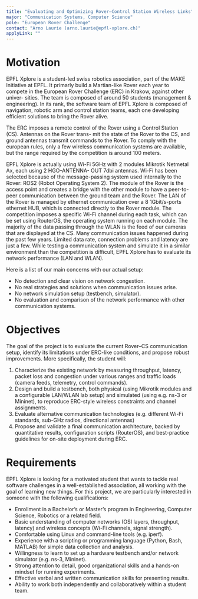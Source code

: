 ```yaml
---
title: "Evaluating and Optimizing Rover–Control Station Wireless Links"
major: "Communication Systems, Computer Science"
pole: "European Rover Challenge"
contact: "Arno Laurie (arno.laurie@epfl-xplore.ch)"
applyLink: ""
---
```


# Motivation

EPFL Xplore is a student-led swiss robotics association, part of the MAKE Initiative at EPFL. It primarly build a
Martian-like Rover each year to compete in the European Rover Challenge (ERC) in Krakow, against other univer-
sities. The team is composed of around 50 students (management & engineering). In its rank, the software team
of EPFL Xplore is composed of navigation, robotic arm and control station teams, each one developing efficient
solutions to bring the Rover alive.

The ERC imposes a remote control of the Rover using a Control Station (CS). Antennas on the Rover trans-
mit the state of the Rover to the CS, and ground antennas transmit commands to the Rover. To comply with the
european rules, only a few wireless communication systems are available, but the range required by the competition
is around 100 meters.

EPFL Xplore is actually using Wi-Fi 5GHz with 2 modules Mikrotik Netmetal Ax, each using 2 HGO-ANTENNA-
OUT 7dbi antennas. Wi-Fi has been selected because of the message-passing system used internally to the Rover:
ROS2 (Robot Operating System 2). The module of the Rover is the access point and creates a bridge with the
other module to have a peer-to-peer communication between the ground team and the Rover. The LAN of the
Rover is managed by ethernet communication over a 8 1Gbit/s-ports ethernet HUB, which is connected directly
to the Rover module. The competition imposes a specific Wi-Fi channel during each task, which can be set using
RouterOS, the operating system running on each module. The majority of the data passing through the WLAN is
the feed of our cameras that are displayed at the CS. Many communication issues happened during the past few
years. Limited data rate, connection problems and latency are just a few. While testing a communication system
and simulate it in a similar environment than the competition is difficult, EPFL Xplore has to evaluate its network
performance (LAN and WLAN).

Here is a list of our main concerns with our actual setup:
- No detection and clear vision on network congestion.
- No real strategies and solutions when communication issues arise.
- No network simulation setup (testbench, simulator).
- No evaluation and comparison of the network performance with other communication systems.

# Objectives

The goal of the project is to evaluate the current Rover–CS communication setup, identify its limitations under
ERC-like conditions, and propose robust improvements. More specifically, the student will:

1. Characterize the existing network by measuring throughput, latency, packet loss and congestion under various
ranges and traffic loads (camera feeds, telemetry, control commands).
2. Design and build a testbench, both physical (using Mikrotik modules and a configurable LAN/WLAN lab
setup) and simulated (using e.g. ns-3 or Mininet), to reproduce ERC-style wireless constraints and channel
assignments.
3. Evaluate alternative communication technologies (e.g. different Wi-Fi standards, sub-GHz radios, directional
antennas)
4. Propose and validate a final communication architecture, backed by quantitative results, configuration scripts
(RouterOS), and best-practice guidelines for on-site deployment during ERC.

# Requirements

EPFL Xplore is looking for a motivated student that wants to tackle real software challenges in a well-established
association, all working with the goal of learning new things. For this project, we are particularly interested in
someone with the following qualifications:

- Enrollment in a Bachelor’s or Master’s program in Engineering, Computer Science, Robotics or a related
field.
- Basic understanding of computer networks (OSI layers, throughput, latency) and wireless concepts (Wi-Fi
channels, signal strength).
- Comfortable using Linux and command-line tools (e.g. iperf).
- Experience with a scripting or programming language (Python, Bash, MATLAB) for simple data collection
and analysis.
- Willingness to learn to set up a hardware testbench and/or network simulator (e.g. ns-3, Mininet).
- Strong attention to detail, good organizational skills and a hands-on mindset for running experiments.
- Effective verbal and written communication skills for presenting results.
- Ability to work both independently and collaboratively within a student team.